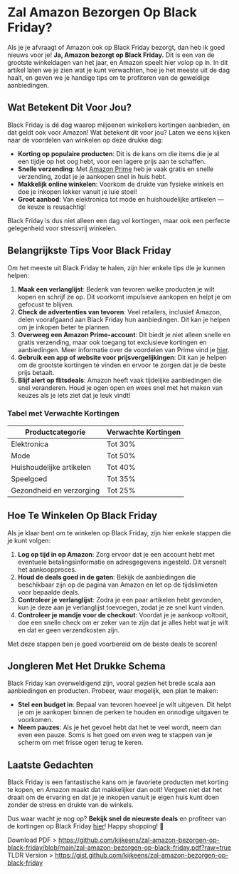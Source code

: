 # Zal Amazon Bezorgen Op Black Friday?

Als je je afvraagt of Amazon ook op Black Friday bezorgt, dan heb ik goed nieuws voor je! **Ja, Amazon bezorgt op Black Friday.** Dit is een van de grootste winkeldagen van het jaar, en Amazon speelt hier volop op in. In dit artikel laten we je zien wat je kunt verwachten, hoe je het meeste uit de dag haalt, en geven we je handige tips om te profiteren van de geweldige aanbiedingen.

## Wat Betekent Dit Voor Jou?

Black Friday is dé dag waarop miljoenen winkeliers kortingen aanbieden, en dat geldt ook voor Amazon! Wat betekent dit voor jou? Laten we eens kijken naar de voordelen van winkelen op deze drukke dag:

- **Korting op populaire producten**: Dit is de kans om die items die je al een tijdje op het oog hebt, voor een lagere prijs aan te schaffen.
- **Snelle verzending**: Met [Amazon Prime](https://amzn.to/44lnnKN) heb je vaak gratis en snelle verzending, zodat je je aankopen snel in huis hebt.
- **Makkelijk online winkelen**: Voorkom de drukte van fysieke winkels en doe je inkopen lekker vanuit je luie stoel!
- **Groot aanbod**: Van elektronica tot mode en huishoudelijke artikelen — de keuze is reusachtig!

Black Friday is dus niet alleen een dag vol kortingen, maar ook een perfecte gelegenheid voor stressvrij winkelen.

## Belangrijkste Tips Voor Black Friday

Om het meeste uit Black Friday te halen, zijn hier enkele tips die je kunnen helpen:

1. **Maak een verlanglijst**: Bedenk van tevoren welke producten je wilt kopen en schrijf ze op. Dit voorkomt impulsieve aankopen en helpt je om gefocust te blijven.
2. **Check de advertenties van tevoren**: Veel retailers, inclusief Amazon, delen voorafgaand aan Black Friday hun aanbiedingen. Dit kan je helpen om je inkopen beter te plannen.
3. **Overweeg een Amazon Prime-account**: Dit biedt je niet alleen snelle en gratis verzending, maar ook toegang tot exclusieve kortingen en aanbiedingen. Meer informatie over de voordelen van Prime vind je [hier](https://amzn.to/44lnnKN).
4. **Gebruik een app of website voor prijsvergelijkingen**: Dit kan je helpen om de grootste kortingen te vinden en ervoor te zorgen dat je de beste prijs betaalt.
5. **Blijf alert op flitsdeals**: Amazon heeft vaak tijdelijke aanbiedingen die snel veranderen. Houd je ogen open en wees snel met het maken van keuzes als je iets ziet dat je leuk vindt!

### Tabel met Verwachte Kortingen

| Productcategorie            | Verwachte Kortingen |
|-----------------------------|---------------------|
| Elektronica                 | Tot 30%             |
| Mode                        | Tot 50%             |
| Huishoudelijke artikelen    | Tot 40%             |
| Speelgoed                  | Tot 35%             |
| Gezondheid en verzorging    | Tot 25%             |

## Hoe Te Winkelen Op Black Friday

Als je klaar bent om te winkelen op Black Friday, zijn hier enkele stappen die je kunt volgen:

1. **Log op tijd in op Amazon**: Zorg ervoor dat je een account hebt met eventuele betalingsinformatie en adresgegevens ingesteld. Dit versnelt het aankoopproces.
2. **Houd de deals goed in de gaten**: Bekijk de aanbiedingen die beschikbaar zijn op de pagina van Amazon en let op de tijdslimieten voor bepaalde deals.
3. **Controleer je verlanglijst**: Zodra je een paar artikelen hebt gevonden, kun je deze aan je verlanglijst toevoegen, zodat je ze snel kunt vinden.
4. **Controleer je mandje voor de checkout**: Voordat je je aankoop voltooit, doe een snelle check om er zeker van te zijn dat je alles hebt wat je wilt en dat er geen verzendkosten zijn.

Met deze stappen ben je goed voorbereid om de beste deals te scoren!

## Jongleren Met Het Drukke Schema

Black Friday kan overweldigend zijn, vooral gezien het brede scala aan aanbiedingen en producten. Probeer, waar mogelijk, een plan te maken:

- **Stel een budget in**: Bepaal van tevoren hoeveel je wilt uitgeven. Dit helpt je om je aankopen binnen de perken te houden en onnodige uitgaven te voorkomen.
- **Neem pauzes**: Als je het gevoel hebt dat het te veel wordt, neem dan even een pauze. Soms is het goed om even weg te stappen van je scherm om met frisse ogen terug te keren.

## Laatste Gedachten

Black Friday is een fantastische kans om je favoriete producten met korting te kopen, en Amazon maakt dat makkelijker dan ooit! Vergeet niet dat het draait om de ervaring en dat je je inkopen vanuit je eigen huis kunt doen zonder de stress en drukte van de winkels. 

Dus waar wacht je nog op? **Bekijk snel de nieuwste deals** en profiteer van de kortingen op Black Friday [hier](https://amzn.to/3ZJELHE)! Happy shopping! 🛒

Download PDF > https://github.com/kijkeens/zal-amazon-bezorgen-op-black-friday/blob/main/zal-amazon-bezorgen-op-black-friday.pdf?raw=true
TLDR Version > https://gist.github.com/kijkeens/zal-amazon-bezorgen-op-black-friday
